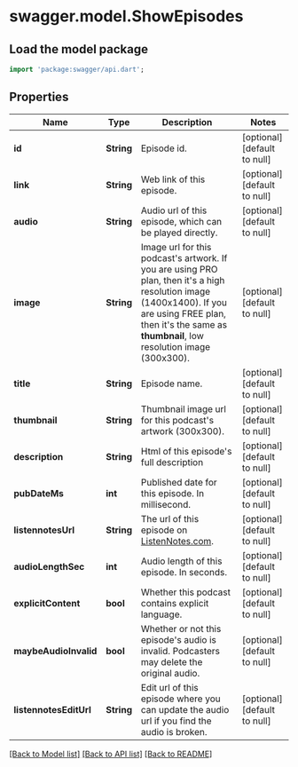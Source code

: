 # swagger.model.ShowEpisodes

## Load the model package
```dart
import 'package:swagger/api.dart';
```

## Properties
Name | Type | Description | Notes
------------ | ------------- | ------------- | -------------
**id** | **String** | Episode id. | [optional] [default to null]
**link** | **String** | Web link of this episode. | [optional] [default to null]
**audio** | **String** | Audio url of this episode, which can be played directly. | [optional] [default to null]
**image** | **String** | Image url for this podcast&#x27;s artwork. If you are using PRO plan, then it&#x27;s a high resolution image (1400x1400). If you are using FREE plan, then it&#x27;s the same as **thumbnail**, low resolution image (300x300).  | [optional] [default to null]
**title** | **String** | Episode name. | [optional] [default to null]
**thumbnail** | **String** | Thumbnail image url for this podcast&#x27;s artwork (300x300). | [optional] [default to null]
**description** | **String** | Html of this episode&#x27;s full description | [optional] [default to null]
**pubDateMs** | **int** | Published date for this episode. In millisecond. | [optional] [default to null]
**listennotesUrl** | **String** | The url of this episode on [ListenNotes.com](https://www.ListenNotes.com). | [optional] [default to null]
**audioLengthSec** | **int** | Audio length of this episode. In seconds. | [optional] [default to null]
**explicitContent** | **bool** | Whether this podcast contains explicit language. | [optional] [default to null]
**maybeAudioInvalid** | **bool** | Whether or not this episode&#x27;s audio is invalid. Podcasters may delete the original audio. | [optional] [default to null]
**listennotesEditUrl** | **String** | Edit url of this episode where you can update the audio url if you find the audio is broken. | [optional] [default to null]

[[Back to Model list]](../README.md#documentation-for-models) [[Back to API list]](../README.md#documentation-for-api-endpoints) [[Back to README]](../README.md)

